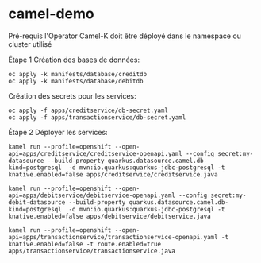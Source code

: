 # camel-demo
Pré-requis
l'Operator Camel-K doit être déployé dans le namespace ou cluster utilisé

Étape 1
Création des bases de données:

```
oc apply -k manifests/database/creditdb
oc apply -k manifests/database/debitdb
```

Création des secrets pour les services:
```
oc apply -f apps/creditservice/db-secret.yaml
oc apply -f apps/transactionservice/db-secret.yaml
```


Étape 2
Déployer les services:

```
kamel run --profile=openshift --open-api=apps/creditservice/creditservice-openapi.yaml --config secret:my-datasource --build-property quarkus.datasource.camel.db-kind=postgresql  -d mvn:io.quarkus:quarkus-jdbc-postgresql -t knative.enabled=false apps/creditservice/creditservice.java
```

```
kamel run --profile=openshift --open-api=apps/debitservice/debitservice-openapi.yaml --config secret:my-debit-datasource --build-property quarkus.datasource.camel.db-kind=postgresql  -d mvn:io.quarkus:quarkus-jdbc-postgresql -t knative.enabled=false apps/debitservice/debitservice.java
```

```
kamel run --profile=openshift --open-api=apps/transactionservice/transactionservice-openapi.yaml -t knative.enabled=false -t route.enabled=true apps/transactionservice/transactionservice.java

```